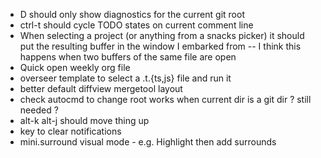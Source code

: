 - <leader>D should only show diagnostics for the current git root
- ctrl-t should cycle TODO states on current comment line
- When selecting a project (or anything from a snacks picker) it should put the
  resulting buffer in the window I embarked from -- I think this happens when
two buffers of the same file are open
- Quick open weekly org file
- overseer template to select a .t.{ts,js} file and run it
- better default diffview mergetool layout
- check autocmd to change root works when current dir is a git dir ? still
needed ?
- alt-k alt-j should move thing up 
- key to clear notifications
- mini.surround visual mode - e.g. Highlight then add surrounds
